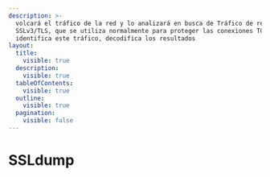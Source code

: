 ```yaml
---
description: >-
  volcará el tráfico de la red y lo analizará en busca de Tráfico de red
  SSLv3/TLS, que se utiliza normalmente para proteger las conexiones TCP. Cuando
  identifica este tráfico, decodifica los resultados
layout:
  title:
    visible: true
  description:
    visible: true
  tableOfContents:
    visible: true
  outline:
    visible: true
  pagination:
    visible: false
---
```


# SSLdump

